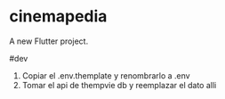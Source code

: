 # cinemapedia

A new Flutter project.

#dev

1. Copiar el .env.themplate y renombrarlo a .env
2. Tomar el api de thempvie db y reemplazar el dato alli
